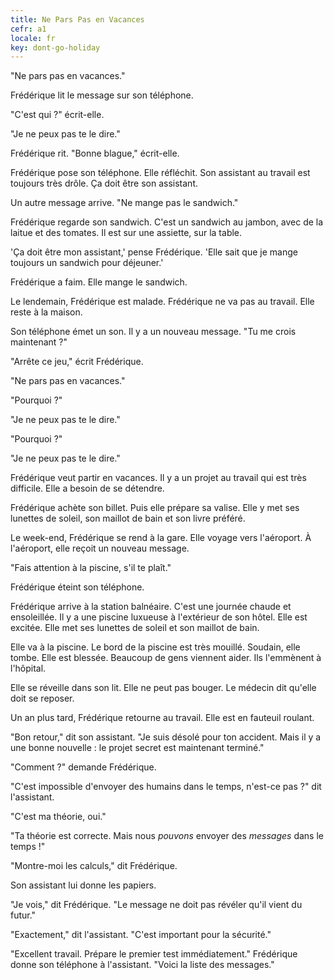 ```yaml
---
title: Ne Pars Pas en Vacances
cefr: a1
locale: fr
key: dont-go-holiday
---
```


"Ne pars pas en vacances."

Frédérique lit le message sur son téléphone.

"C'est qui ?" écrit-elle.

"Je ne peux pas te le dire."

Frédérique rit. "Bonne blague," écrit-elle.

Frédérique pose son téléphone. Elle réfléchit. Son assistant au travail est toujours très drôle. Ça doit être son assistant.

Un autre message arrive. "Ne mange pas le sandwich."

Frédérique regarde son sandwich. C'est un sandwich au jambon, avec de la laitue et des tomates. Il est sur une assiette, sur la table.

'Ça doit être mon assistant,' pense Frédérique. 'Elle sait que je mange toujours un sandwich pour déjeuner.'

Frédérique a faim. Elle mange le sandwich.

Le lendemain, Frédérique est malade. Frédérique ne va pas au travail. Elle reste à la maison.

Son téléphone émet un son. Il y a un nouveau message. "Tu me crois maintenant ?"

"Arrête ce jeu," écrit Frédérique.

"Ne pars pas en vacances."

"Pourquoi ?"

"Je ne peux pas te le dire."

"Pourquoi ?"

"Je ne peux pas te le dire."

Frédérique veut partir en vacances. Il y a un projet au travail qui est très difficile. Elle a besoin de se détendre.

Frédérique achète son billet. Puis elle prépare sa valise. Elle y met ses lunettes de soleil, son maillot de bain et son livre préféré.

Le week-end, Frédérique se rend à la gare. Elle voyage vers l'aéroport. À l'aéroport, elle reçoit un nouveau message.

"Fais attention à la piscine, s'il te plaît."

Frédérique éteint son téléphone.

Frédérique arrive à la station balnéaire. C'est une journée chaude et ensoleillée. Il y a une piscine luxueuse à l'extérieur de son hôtel. Elle est excitée. Elle met ses lunettes de soleil et son maillot de bain.

Elle va à la piscine. Le bord de la piscine est très mouillé. Soudain, elle tombe. Elle est blessée. Beaucoup de gens viennent aider. Ils l'emmènent à l'hôpital.

Elle se réveille dans son lit. Elle ne peut pas bouger. Le médecin dit qu'elle doit se reposer.

Un an plus tard, Frédérique retourne au travail. Elle est en fauteuil roulant.

"Bon retour," dit son assistant. "Je suis désolé pour ton accident. Mais il y a une bonne nouvelle : le projet secret est maintenant terminé."

"Comment ?" demande Frédérique.

"C'est impossible d'envoyer des humains dans le temps, n'est-ce pas ?" dit l'assistant.

"C'est ma théorie, oui."

"Ta théorie est correcte. Mais nous *pouvons* envoyer des *messages* dans le temps !"

"Montre-moi les calculs," dit Frédérique.

Son assistant lui donne les papiers.

"Je vois," dit Frédérique. "Le message ne doit pas révéler qu'il vient du futur."

"Exactement," dit l'assistant. "C'est important pour la sécurité."

"Excellent travail. Prépare le premier test immédiatement." Frédérique donne son téléphone à l'assistant. "Voici la liste des messages."